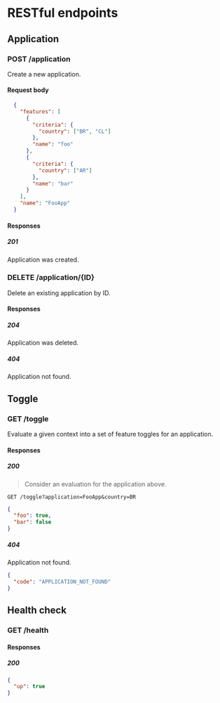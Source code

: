 # RESTful endpoints

## Application

### POST /application

Create a new application.

#### Request body

```json
  {
    "features": [
      {
        "criteria": {
          "country": ["BR", "CL"]
        },
        "name": "foo"
      },
      {
        "criteria": {
          "country": ["AR"]
        },
        "name": "bar"
      }
    ],
    "name": "FooApp"
  }
```

#### Responses

##### 201

Application was created.

### DELETE /application/{ID}

Delete an existing application by ID.

#### Responses

##### 204

Application was deleted.

##### 404

Application not found.

## Toggle

### GET /toggle

Evaluate a given context into a set of feature toggles for an application.

#### Responses

##### 200

> Consider an evaluation for the application above.

`GET /toggle?application=FooApp&country=BR`

```json
{
  "foo": true,
  "bar": false
}
```

##### 404

Application not found.

```json
{
  "code": "APPLICATION_NOT_FOUND"
}
```

## Health check

### GET /health

#### Responses

##### 200

```json
{
  "up": true
}
```
